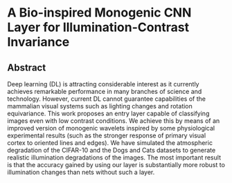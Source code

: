 # A Bio-inspired Monogenic CNN Layer for Illumination-Contrast Invariance

## Abstract
Deep learning (DL) is attracting considerable interest as it currently achieves remarkable performance in many branches of science and technology. However, current DL cannot guarantee capabilities of the mammalian visual systems such as lighting changes and rotation equivariance. This work proposes an entry layer capable of classifying images even with low contrast conditions. We achieve this by means of an improved version of monogenic wavelets inspired by some physiological experimental results (such as the stronger response of primary visual cortex to oriented lines and edges). We have simulated the atmospheric degradation of the CIFAR-10 and the Dogs and Cats datasets to generate realistic illumination degradations of the images. The most important result is that the accuracy gained by using our layer is substantially more robust to illumination changes than nets without such a layer.
